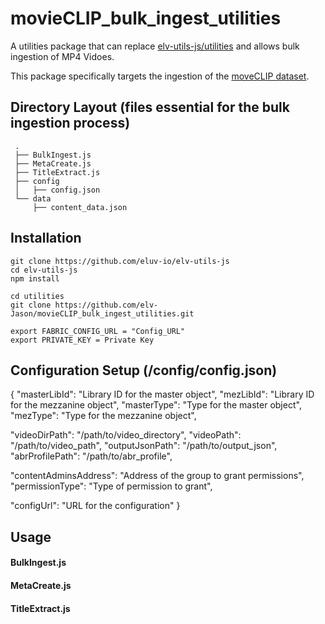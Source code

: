 # movieCLIP_bulk_ingest_utilities

A utilities package that can replace [elv-utils-js/utilities](https://github.com/eluv-io/elv-utils-js/) and allows bulk ingestion of MP4 Vidoes.

This package specifically targets the ingestion of the [moveCLIP dataset](https://sail.usc.edu/~mica/MovieCLIP//).

## Directory Layout (files essential for the bulk ingestion process)

     .
     ├── BulkIngest.js
     ├── MetaCreate.js
     ├── TitleExtract.js
     ├── config
     │   ├── config.json
     └── data
         ├── content_data.json

## Installation

```
git clone https://github.com/eluv-io/elv-utils-js
cd elv-utils-js
npm install

cd utilities
git clone https://github.com/elv-Jason/movieCLIP_bulk_ingest_utilities.git

export FABRIC_CONFIG_URL = "Config_URL"
export PRIVATE_KEY = Private Key
```

## Configuration Setup (/config/config.json)

{
  "masterLibId": "Library ID for the master object",
  "mezLibId": "Library ID for the mezzanine object",
  "masterType": "Type for the master object",
  "mezType": "Type for the mezzanine object",
  
  "videoDirPath": "/path/to/video_directory",
  "videoPath": "/path/to/video_path",
  "outputJsonPath": "/path/to/output_json",
  "abrProfilePath": "/path/to/abr_profile",
  
  "contentAdminsAddress": "Address of the group to grant permissions",
  "permissionType": "Type of permission to grant",
  
  "configUrl": "URL for the configuration"
}

## Usage

#### BulkIngest.js


#### MetaCreate.js
#### TitleExtract.js
